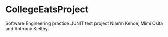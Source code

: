# CollegeEatsProject
Software Engineering practice JUNIT test project 
Niamh Kehoe, Mimi Osita and Anthony Kielthy. 